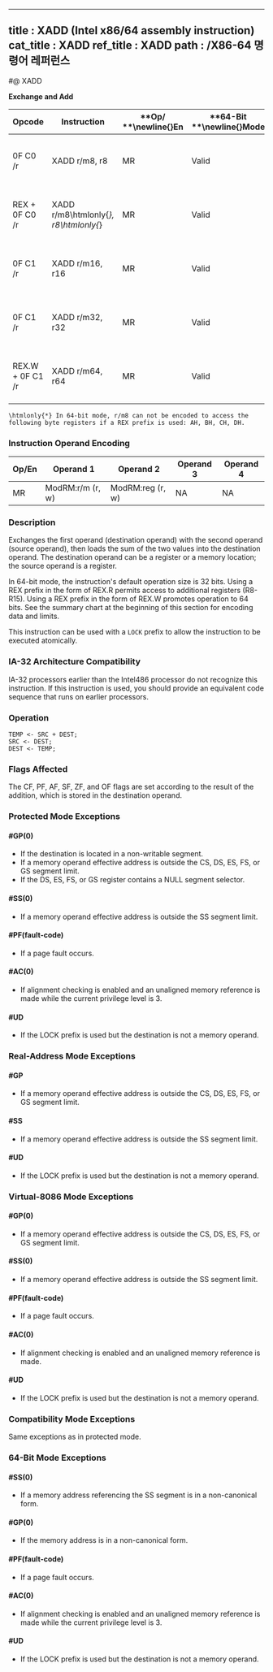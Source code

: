 ----------------------------
title : XADD (Intel x86/64 assembly instruction)
cat_title : XADD
ref_title : XADD
path : /X86-64 명령어 레퍼런스
----------------------------
#@ XADD

**Exchange and Add**

|**Opcode**|**Instruction**|**Op/ **\newline{}**En**|**64-Bit **\newline{}**Mode**|**Compat/**\newline{}**Leg Mode**|**Description**|
|----------|---------------|------------------------|-----------------------------|---------------------------------|---------------|
|0F C0 /r|XADD r/m8, r8|MR|Valid |Valid|Exchange r8 and r/m8; load sum into r/m8.|
|REX + 0F C0 /r|XADD r/m8\htmlonly{*}, r8\htmlonly{*}|MR|Valid|N.E.|Exchange r8 and r/m8; load sum into r/m8.|
|0F C1 /r|XADD r/m16, r16|MR|Valid|Valid|Exchange r16 and r/m16; load sum into r/m16.|
|0F C1 /r|XADD r/m32, r32|MR|Valid |Valid|Exchange r32 and r/m32; load sum into r/m32.|
|REX.W + 0F C1 /r|XADD r/m64, r64|MR|Valid |N.E.|Exchange r64 and r/m64; load sum into r/m64.|

```note
\htmlonly{*} In 64-bit mode, r/m8 can not be encoded to access the following byte registers if a REX prefix is used: AH, BH, CH, DH.
```
### Instruction Operand Encoding


|Op/En|Operand 1|Operand 2|Operand 3|Operand 4|
|-----|---------|---------|---------|---------|
|MR|ModRM:r/m (r, w)|ModRM:reg (r, w)|NA|NA|
### Description


Exchanges the first operand (destination operand) with the second operand (source operand), then loads the sum of the two values into the destination operand. The destination operand can be a register or a memory location; the source operand is a register.

In 64-bit mode, the instruction's default operation size is 32 bits. Using a REX prefix in the form of REX.R permits access to additional registers (R8-R15). Using a REX prefix in the form of REX.W promotes operation to 64 bits. See the summary chart at the beginning of this section for encoding data and limits.

This instruction can be used with a `LOCK` prefix to allow the instruction to be executed atomically.

### IA-32 Architecture Compatibility


IA-32 processors earlier than the Intel486 processor do not recognize this instruction. If this instruction is used, you should provide an equivalent code sequence that runs on earlier processors.


### Operation

```info-verb
TEMP <- SRC + DEST;
SRC <- DEST;
DEST <- TEMP;
```
### Flags Affected


The CF, PF, AF, SF, ZF, and OF flags are set according to the result of the addition, which is stored in the destination operand. 


### Protected Mode Exceptions

#### #GP(0)
* If the destination is located in a non-writable segment.
* If a memory operand effective address is outside the CS, DS, ES, FS, or GS segment limit.
* If the DS, ES, FS, or GS register contains a NULL segment selector.

#### #SS(0)
* If a memory operand effective address is outside the SS segment limit.

#### #PF(fault-code)
* If a page fault occurs.

#### #AC(0)
* If alignment checking is enabled and an unaligned memory reference is made while the current privilege level is 3.

#### #UD
* If the LOCK prefix is used but the destination is not a memory operand.

### Real-Address Mode Exceptions

#### #GP
* If a memory operand effective address is outside the CS, DS, ES, FS, or GS segment limit.

#### #SS
* If a memory operand effective address is outside the SS segment limit.

#### #UD
* If the LOCK prefix is used but the destination is not a memory operand.

### Virtual-8086 Mode Exceptions

#### #GP(0)
* If a memory operand effective address is outside the CS, DS, ES, FS, or GS segment limit.

#### #SS(0)
* If a memory operand effective address is outside the SS segment limit.

#### #PF(fault-code)
* If a page fault occurs.

#### #AC(0)
* If alignment checking is enabled and an unaligned memory reference is made.

#### #UD
* If the LOCK prefix is used but the destination is not a memory operand.

### Compatibility Mode Exceptions



Same exceptions as in protected mode.


### 64-Bit Mode Exceptions

#### #SS(0)
* If a memory address referencing the SS segment is in a non-canonical form.

#### #GP(0)
* If the memory address is in a non-canonical form.

#### #PF(fault-code)
* If a page fault occurs.

#### #AC(0)
* If alignment checking is enabled and an unaligned memory reference is made while the current privilege level is 3.

#### #UD
* If the LOCK prefix is used but the destination is not a memory operand.
